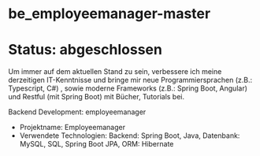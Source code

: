 # be_employeemanager-master 
# Status: abgeschlossen

Um immer auf dem aktuellen Stand zu sein, verbessere ich meine derzeitigen IT-Kenntnisse und bringe mir neue 
Programmiersprachen (z.B.: Typescript, C#) , sowie moderne Frameworks (z.B.: Spring Boot, Angular) und Restful 
(mit Spring Boot) mit Bücher, Tutorials bei.

Backend Development: employeemanager 
- Projektname: Employeemanager
- Verwendete Technologien: Backend: Spring Boot, Java, Datenbank: MySQL, SQL, Spring Boot JPA, ORM: Hibernate

